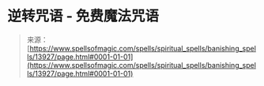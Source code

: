 <!--yml

category: 未分类

date: 2024-06-12 18:52:37

-->

# 逆转咒语 - 免费魔法咒语

> 来源：[https://www.spellsofmagic.com/spells/spiritual_spells/banishing_spells/13927/page.html#0001-01-01](https://www.spellsofmagic.com/spells/spiritual_spells/banishing_spells/13927/page.html#0001-01-01)
